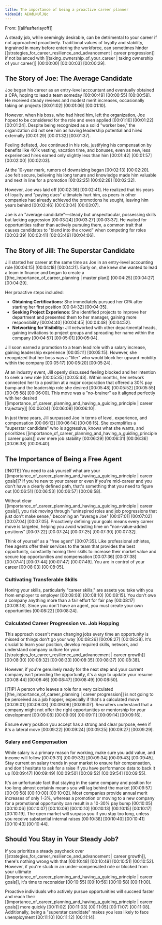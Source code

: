 ```yaml
---
title: The importance of being a proactive career planner
videoId: AEHdLNUlJQc
---
```


From: [[alifeafterlayoff]] <br/> 

A steady job, while seemingly desirable, can be detrimental to your career if not approached proactively. Traditional values of loyalty and stability, ingrained in many before entering the workforce, can sometimes hinder [[strategies_for_career_resilience_and_advancement | career progression]] if not balanced with [[taking_ownership_of_your_career | taking ownership of your career]] [00:00:00] [00:00:03] [00:00:29].

## The Story of Joe: The Average Candidate

Joe began his career as an entry-level accountant and eventually obtained a CPA, hoping to lead a team someday [00:00:49] [00:00:55] [00:00:58]. He received steady reviews and modest merit increases, occasionally taking on projects [00:01:02] [00:01:06] [00:01:10].

However, when his boss, who had hired him, left the organization, Joe hoped to be considered for the role and even applied [00:01:16] [00:01:22] [00:01:24]. Despite being recognized as a solid "worker bee," the organization did not see him as having leadership potential and hired externally [00:01:29] [00:01:32] [00:01:37].

Feeling deflated, Joe continued in his role, justifying his compensation by benefits like 401k vesting, vacation time, and bonuses, even as new, less experienced hires earned only slightly less than him [00:01:42] [00:01:57] [00:02:00] [00:02:03].

At the 10-year mark, rumors of downsizing began [00:02:13] [00:02:20]. Joe felt secure, believing his long tenure and knowledge made him valuable and next in line for a promotion [00:02:25] [00:02:28] [00:02:32].

However, Joe was laid off [00:02:36] [00:02:41]. He realized that his years of loyalty and "paying dues" ultimately hurt him, as peers in other companies had already achieved the promotions he sought, leaving him years behind [00:02:46] [00:03:04] [00:03:07].

Joe is an "average candidate"—steady but unspectacular, possessing skills but lacking aggression [00:03:24] [00:03:27] [00:03:37]. He waited for opportunities rather than actively pursuing them, a common trait that causes candidates to "blend into the crowd" when competing for roles [00:03:39] [00:03:41] [00:03:49] [00:04:06].

## The Story of Jill: The Superstar Candidate

Jill started her career at the same time as Joe in an entry-level accounting role [00:04:15] [00:04:18] [00:04:21]. Early on, she knew she wanted to lead a team in finance and began to create a [[the_importance_of_career_planning | master plan]] [00:04:25] [00:04:27] [00:04:29].

Her proactive steps included:
*   **Obtaining Certifications:** She immediately pursued her CPA after starting her first position [00:04:32] [00:04:35].
*   **Seeking Project Experience:** She identified projects to improve her department and presented them to her manager, gaining more responsibility [00:04:40] [00:04:45] [00:04:48] [00:04:52].
*   **Networking for Visibility:** Jill networked with other departmental heads, gaining invitations to project groups and spreading her name within the company [00:04:57] [00:05:01] [00:05:04].

Jill soon earned a promotion to a team lead role with a salary increase, gaining leadership experience [00:05:11] [00:05:15]. However, she recognized that her boss was a "lifer" who would block her upward mobility within the company [00:05:17] [00:05:20] [00:05:24].

At an industry event, Jill openly discussed feeling blocked and her intention to seek a new role [00:05:35] [00:05:43]. Within months, her network connected her to a position at a major corporation that offered a 30% pay bump and the leadership role she desired [00:05:48] [00:05:52] [00:05:55] [00:05:58] [00:06:00]. This move was a "no-brainer" as it aligned perfectly with her desired [[importance_of_career_planning_and_having_a_guiding_principle | career trajectory]] [00:06:04] [00:06:08] [00:06:10].

In just three years, Jill surpassed Joe in terms of level, experience, and compensation [00:06:12] [00:06:14] [00:06:15]. She exemplifies a "superstar candidate" who is aggressive, knows what she wants, and prioritizes [[importance_of_career_planning_and_having_a_guiding_principle | career goals]] over mere job stability [00:06:29] [00:06:31] [00:06:36] [00:06:38] [00:06:40].

## The Importance of Being a Free Agent

<div class="callout">
[!NOTE]
You need to ask yourself what are your [[importance_of_career_planning_and_having_a_guiding_principle | career goals]]? If you're new to your career or even if you're mid-career and you don't have a clearly defined path, that's something that you need to figure out [00:06:51] [00:06:53] [00:06:57] [00:06:58].
</div>

Without clear [[importance_of_career_planning_and_having_a_guiding_principle | career goals]], you risk moving through "uninspired roles and job progressions that just don't make sense," becoming an "average Joe" [00:07:01] [00:07:02] [00:07:04] [00:07:05]. Proactively defining your goals means every career move is targeted, helping you avoid wasting time on "non-value-added positions" [00:07:22] [00:07:24] [00:07:25] [00:07:30] [00:07:32].

Think of yourself as a "free agent" [00:07:35]. Like professional athletes, free agents offer their services to the team that provides the best opportunity, constantly honing their skills to increase their market value and secure top opportunities and compensation [00:07:36] [00:07:38] [00:07:41] [00:07:44] [00:07:47] [00:07:49]. You are in control of your career [00:08:03] [00:08:05].

### Cultivating Transferable Skills

Honing your skills, particularly "career skills," are assets you take with you from employer to employer [00:08:08] [00:08:10] [00:08:15]. You don't owe a company anything more than a fair effort for fair pay [00:08:17] [00:08:18]. Since you don't have an agent, you must create your own opportunities [00:08:22] [00:08:24].

### Calculated Career Progression vs. Job Hopping

This approach doesn't mean changing jobs every time an opportunity is missed or things don't go your way [00:08:26] [00:08:27] [00:08:28]. It's crucial to learn your position, develop required skills, network, and understand company culture for your [[strategies_for_career_resilience_and_advancement | career growth]] [00:08:30] [00:08:32] [00:08:33] [00:08:35] [00:08:37] [00:08:38].

However, if you're genuinely ready for the next step and your current company isn't providing the opportunity, it's a sign to update your resume [00:08:44] [00:08:46] [00:08:47] [00:08:49] [00:08:50].

<div class="callout">
[!TIP]
A person who leaves a role for a very calculated [[the_importance_of_career_planning | career progression]] is not going to be perceived as a job hopper, especially if that's a calculated move [00:09:01] [00:09:03] [00:09:06] [00:09:07]. Recruiters understand that a company might not offer the right opportunities or mentorship for your development [00:09:08] [00:09:09] [00:09:11] [00:09:14] [00:09:16].
</div>

Ensure every position you accept has a strong and clear purpose, even if it's a lateral move [00:09:22] [00:09:24] [00:09:25] [00:09:27] [00:09:29].

### Salary and Compensation

While salary is a primary reason for working, make sure you add value, and income will follow [00:09:31] [00:09:33] [00:09:34] [00:09:43] [00:09:45]. Stay current on salary trends in your market to ensure fair compensation, and don't hesitate to ask for a raise if you have performance data to back it up [00:09:47] [00:09:49] [00:09:50] [00:09:52] [00:09:54] [00:09:55].

It's an unfortunate fact that staying in the same company and position for too long almost certainly means you will lag behind the market [00:09:57] [00:09:58] [00:10:00] [00:10:02]. Most companies provide annual merit increases of only 1-3%, whereas a promotion or moving to a new company for a promotional opportunity can result in a 10-30% pay bump [00:10:05] [00:10:06] [00:10:07] [00:10:09] [00:10:10] [00:10:13] [00:10:15] [00:10:17] [00:10:19]. The open market will surpass you if you stay too long, unless you receive substantial internal raises [00:10:38] [00:10:40] [00:10:41] [00:10:43] [00:10:44].

## Should You Stay in Your Steady Job?

If you prioritize a steady paycheck over [[strategies_for_career_resilience_and_advancement | career growth]], there's nothing wrong with that [00:10:48] [00:10:49] [00:10:51] [00:10:52]. However, if you're stuck in an under-compensated role or blocked from your ultimate [[importance_of_career_planning_and_having_a_guiding_principle | career goals]], it's time to reconsider [00:10:55] [00:10:56] [00:10:58] [00:11:00].

Proactive individuals who actively pursue opportunities will succeed faster and reach their [[importance_of_career_planning_and_having_a_guiding_principle | career goals]] more quickly [00:11:02] [00:11:03] [00:11:05] [00:11:07] [00:11:08]. Additionally, being a "superstar candidate" makes you less likely to face unemployment [00:11:10] [00:11:12] [00:11:14].